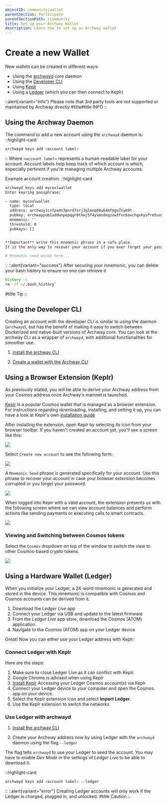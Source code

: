 ```yaml
---
objectID: community|wallet
parentSection: Participate
parentSectionPath: /community
title: Set up your Archway Wallet
description: Learn how to set up an Archway wallet
---
```




# Create a new Wallet



New wallets can be created in different ways:


- Using the [archwayd](/developers/getting-started/install#install-archwayd-using-docker) core daemon
- Using the [Developer CLI](/developers/developer-tools/developer-cli)
- Using [Keplr](https://wallet.keplr.app/)
- Using a [Ledger](https://www.ledger.com/) (which you can then connect to Keplr)


::alert{variant="info"}
Please note that 3rd party tools are not supported or maintained by Archway directly
#title#title
INFO
::


## Using the Archway Daemon

The command to add a new account using the `archwayd` daemon is:
::highlight-card

```bash
archwayd keys add <account label>
```

::
Where `<account label>` represents a human-readable label for your account. Account labels help keep track of which account is which, especially pertinent if you're managing multiple Archway accounts.

Example account creation:
::highlight-card

```bash
archwayd keys add mycoolwallet
Enter keyring passphrase:

- name: mycoolwallet
  type: local
  address: archway1cnfpa4n3pnrdfsrj3glmnq08u64mfmgu7nym9t
  pubkey: archwaypub1addwnpepqgr0thwj5f4yvmndeqzxw3fvc6avchgvkyufrm5uvmguqjys8zj4guqdpyh
  mnemonic: ""
  threshold: 0
  pubkeys: []


**Important** write this mnemonic phrase in a safe place.
It is the only way to recover your account if you ever forget your password.

# Mnemonic seed words here...
```

::
::alert{variant="success"}
After securing your mnemonic, you can delete your bash history to ensure no one can retrieve it

```bash
history -c
rm -rf ~/.bash_history`
```

#title
Tip
::

## Using the Developer CLI

Creating an account with the developer CLI is similar to using the daemon (`archwayd`), but has the benefit of making it easy to switch between Dockerized and native-built versions of Archway core. You can look at the archway CLI as a wrapper of `archwayd`, with additional functionalities for smoother use.


1. [install the archway CLI](/developers/getting-started/install#archway-developer-cli)



2. [Create a wallet with the Archway CLI](/developers/getting-started/setup#creating-an-account)


## Using a Browser Extension (Keplr)

As previously stated, you will be able to derive your Archway address from your Cosmos address once Archway's mainnet is launched. 

[Keplr](https://wallet.keplr.app/) is a popular Cosmos wallet that is managed as a browser extension. For instructions regarding downloading, installing, and setting it up, you can have a look at Keplr's own [installation guide](https://keplr.crunch.help/getting-started/installing-keplr-wallet)

After installing the extension, open Keplr by selecting its icon from your browser toolbar. If you haven't created an account yet, you'll see a screen like this:

![](/images/docs/keplr02.png)

Select `Create new account` to see the following form:

![](/images/docs/keplr03.png)

A `Mnemonic Seed` phrase is generated specifically for your account. Use this phrase to recover your account in case your browser extension becomes corrupted or you forget your password.

![](/images/docs/keplr04.png)

When logged into Keplr with a valid account, the extension presents us with the following screen where we can view account balances and perform actions like sending payments or executing calls to smart contracts.

![](/images/docs/keplr06.png)

### Viewing and Switching between Cosmos tokens

Select the `Cosmos` dropdown on top of the window to switch the view to other Cosmos-based crypto tokens.

![](/images/docs/keplr09.png)

## Using a Hardware Wallet (Ledger)

When you initialize your Ledger, a 24-word mnemonic is generated and stored in the device. This mnemonic is compatible with Cosmos and Cosmos accounts can be derived from it. 

1. Download the _Ledger Live_ app
2. Connect your Ledger via USB and update to the latest firmware
3. From the _Ledger Live_ app store, download the _Cosmos_ (ATOM) application. 
4. Navigate to the _Cosmos_ (ATOM) app on your Ledger device

Great! Now you can either use your Ledger address with Keplr:

### Connect Ledger with Keplr

Here are the steps:

1. Make sure to close Ledger Live as it can conflict with Keplr.
2. Google Chrome is advised when using Keplr
3. [Install Keplr](https://keplr.crunch.help/getting-started/installing-keplr-wallet)
Accessing your Ledger Cosmos account(s) via Keplr
4. Connect your Ledger device to your computer and open the Cosmos app on your device.
5. Select the Keplr extension icon and select **Import Ledger**.
6. Use the Keplr extension to switch the networks

### Use Ledger with archwayd

1. [Install the archway CLI](/developers/getting-started/install#archway-developer-cli)


2. Create your Archway address now by using Ledger with the `archwayd` daemon using the flag `--ledger`

The flag tells `archwayd` to use your Ledger to seed the account.
You may have to enable _Dev Mode_ in the settings of _Ledger Live_ to be able to download it.

   ::highlight-card

```bash
archwayd keys add <account label> --ledger
```

::
::alert{variant="error"}
Creating Ledger accounts will only work if the Ledger is charged, plugged in, and unlocked.
#title
Caution
::


<!-- ### Extras

Read on for extra tips and tricks for using your new account.

#### Transferring ARCH tokens

Here's how we can transfer `ARCH` tokens between accounts using the `archwayd` daemon.


```bash
archwayd tx send $(archwayd keys show ${SENDER_ACCOUNT} -a) $(archwayd keys show ${RECEIVING_ACCOUNT} -a) 12ARCH --fees 0.1ARCH --chain-id 'constantine-2'
```

Then, you should be prompted with the following confirmation question:

```json
{
  "body": {
    "messages": [
      {
        "@type": "/cosmos.bank.v1beta1.MsgSend",
        "from_address": "archway1gjllda936w6hu983pcy39m2gegfa29h6tyaezz",
        "to_address": "archway12zjz75hq3gmhc75pmcs9klc26mrhyvkueghy2l",
        "amount": [
          {
            "denom": "ARCH",
            "amount": "12"
          }
        ]
      }
    ],
    "memo": "",
    "timeout_height": "0",
    "extension_options": [

    ],
    "non_critical_extension_options": [

    ]
  },
  "auth_info": {
    "signer_infos": [

    ],
    "fee": {
      "amount": [
        {
          "denom": "ARCH",
          "amount": "0"
        }
      ],
      "gas_limit": "200000",
      "payer": "",
      "granter": ""
    }
  },
  "signatures": [

  ]
}

confirm transaction before signing and broadcasting [y/N]: y
```

Enter `y` and hit the enter key.

Then we need to wait few moments for our transaction to go through. If things go well, we will see an output like this:

```json
{
  "height": "609",
  "txhash": "4F7AA2832D5190B68C5E4F2ABDC41B732BCCA582DCD27B0FD11898A3CBF48310",
  "data": "0A060A0473656E64",
  "raw_log": "[{\"events\":[{\"type\":\"message\",\"attributes\":[{\"key\":\"action\",\"value\":\"send\"},{\"key\":\"sender\",\"value\":\"archway1gjllda936w6hu983pcy39m2gegfa29h6tyaezz\"},{\"key\":\"module\",\"value\":\"bank\"}]},{\"type\":\"transfer\",\"attributes\":[{\"key\":\"recipient\",\"value\":\"archway12zjz75hq3gmhc75pmcs9klc26mrhyvkueghy2l\"},{\"key\":\"sender\",\"value\":\"archway1gjllda936w6hu983pcy39m2gegfa29h6tyaezz\"},{\"key\":\"amount\",\"value\":\"12ARCH\"}]}]}]",
  "logs": [
    {
      "events": [
        {
          "type": "message",
          "attributes": [
            {
              "key": "action",
              "value": "send"
            },
            {
              "key": "sender",
              "value": "archway1gjllda936w6hu983pcy39m2gegfa29h6tyaezz"
            },
            {
              "key": "module",
              "value": "bank"
            }
          ]
        },
        {
          "type": "transfer",
          "attributes": [
            {
              "key": "recipient",
              "value": "archway12zjz75hq3gmhc75pmcs9klc26mrhyvkueghy2l"
            },
            {
              "key": "sender",
              "value": "archway1gjllda936w6hu983pcy39m2gegfa29h6tyaezz"
            },
            {
              "key": "amount",
              "value": "12ARCH"
            }
          ]
        }
      ]
    }
  ],
  "gas_wanted": "200000",
  "gas_used": "61028"
}
```

Now let's check again the balance of our wallet:

```bash
archwayd query bank balances $(archwayd keys show my-wallet -a)
```
```yml
balances:
- amount: "12"
  denom: ARCH
pagination: {}
``` -->